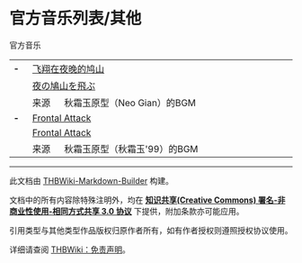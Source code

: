 # 官方音乐列表/其他

<!-- source html: G:\repos\THBWiki-Markdown-Builder\THBWikiMarkdown\Temp\main\8\8f\ns0%3A%E5%AE%98%E6%96%B9%E9%9F%B3%E4%B9%90%E5%88%97%E8%A1%A8%2F%E5%85%B6%E4%BB%96.html -->

官方音乐


<table>
	<tbody><tr>
		<td style="width:20px;padding:3px 9px 3px 7px;"><b>-</b></td>
		<td colspan="3" style="width:550px;padding:3px 9px 3px 7px;" class="bg-color-warning-10"><a href="./飞翔在夜晚的鸠山.md" title="飞翔在夜晚的鸠山">飞翔在夜晚的鸠山</a></td>
	</tr>
	<tr>
		<td rowspan="2">
		</td>
		<td colspan="3" style="padding:3px 9px 3px 7px;"><a href="./飞翔在夜晚的鸠山.md" title="飞翔在夜晚的鸠山" unred="">夜の鳩山を飛ぶ</a></td>
	</tr>
	<tr>
		<td style="width:60px;padding:3px 0px 3px 7px;" class="bg-color-info-10">来源</td>
		<td style="width:440px;padding:3px 9px 3px 7px;border-right-style: none;border-right-width: 0;">秋霜玉原型（Neo Gian）的BGM</td>
		<td style="width:50px;padding:3px 9px 3px 0px;border-left-style: none;border-left-width: 0;">
		</td>
	</tr>
	<tr>
		<td style="width:20px;padding:3px 9px 3px 7px;"><b>-</b></td>
		<td colspan="3" style="width:550px;padding:3px 9px 3px 7px;" class="bg-color-warning-10"><a href="./Frontal_Attack.md" title="Frontal Attack">Frontal Attack</a></td>
	</tr>
	<tr>
		<td rowspan="2">
		</td>
		<td colspan="3" style="padding:3px 9px 3px 7px;"><a href="./Frontal_Attack.md" title="Frontal Attack">Frontal Attack</a></td>
	</tr>
	<tr>
		<td style="width:60px;padding:3px 0px 3px 7px;" class="bg-color-info-10">来源</td>
		<td style="width:440px;padding:3px 9px 3px 7px;border-right-style: none;border-right-width: 0;">秋霜玉原型（秋霜玉'99）的BGM</td>
		<td style="width:50px;padding:3px 9px 3px 0px;border-left-style: none;border-left-width: 0;">
		</td>
	</tr>
</tbody></table>






---

此文档由 [THBWiki-Markdown-Builder](https://github.com/Delsin-Yu/THBWiki-Markdown-Builder) 构建。

文档中的所有内容除特殊注明外，均在 [**知识共享(Creative Commons) 署名-非商业性使用-相同方式共享 3.0 协议**](https://creativecommons.org/licenses/by-sa/3.0/deed.zh-hans) 下提供，附加条款亦可能应用。

引用类型与其他类型作品版权归原作者所有，如有作者授权则遵照授权协议使用。

详细请查阅 [THBWiki：免责声明](https://thbwiki.cc/THBWiki:%E5%85%8D%E8%B4%A3%E5%A3%B0%E6%98%8E)。

